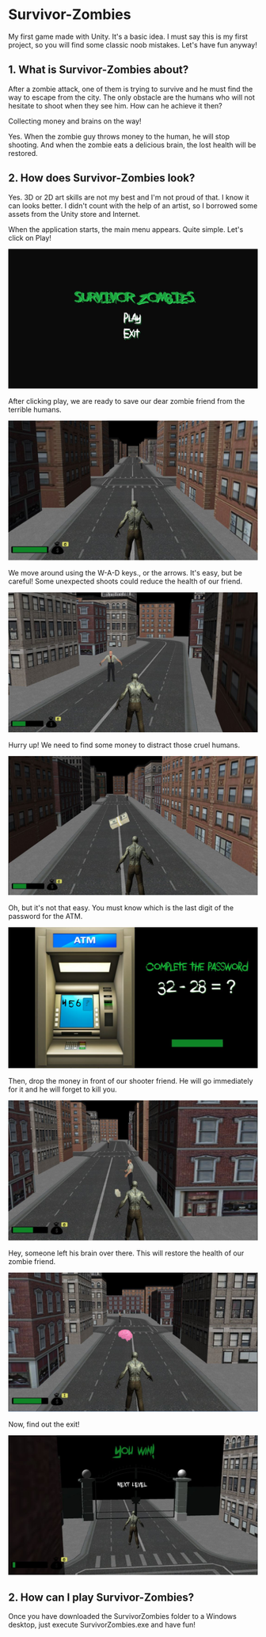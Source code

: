 # Survivor-Zombies

My first game made with Unity. 
It's a basic idea. I must say this is my first project, so you will find some classic noob mistakes.
Let's have fun anyway!

## 1. What is Survivor-Zombies about?

After a zombie attack, one of them is trying to survive and he must find the way to escape from the city.
The only obstacle are the humans who will not hesitate to shoot when they see him. How can he achieve it then?

Collecting money and brains on the way!

Yes. When the zombie guy throws money to the human, he will stop shooting. And when the zombie eats a delicious brain, the lost health will be restored.


## 2. How does Survivor-Zombies look?

Yes. 3D or 2D art skills are not my best and I'm not proud of that. I know it can looks better.
I didn't count with the help of an artist, so I borrowed some assets from the Unity store and Internet.

When the application starts, the main menu appears. Quite simple. Let's click on Play!

![survivor-zombies-menu](https://github.com/elianalopezv/Survivor-Zombies/blob/master/screens/survivor-zombies-menu.JPG)


After clicking play, we are ready to save our dear zombie friend from the terrible humans.

![survivor-zombies-start](https://github.com/elianalopezv/Survivor-Zombies/blob/master/screens/survivor-zombies-start.JPG)

We move around using the W-A-D keys., or the arrows. It's easy, but be careful! Some unexpected shoots could reduce the health of our friend.

![survivor-zombies-shoot](https://github.com/elianalopezv/Survivor-Zombies/blob/master/screens/survivor-zombies-shoot.JPG)

Hurry up! We need to find some money to distract those cruel humans.

![survivor-zombies-money](https://github.com/elianalopezv/Survivor-Zombies/blob/master/screens/survivor-zombies-money.JPG)

Oh, but it's not that easy. You must know which is the last digit of the password for the ATM.

![survivor-zombies-atm](https://github.com/elianalopezv/Survivor-Zombies/blob/master/screens/survivor-zombies-atm.JPG)

Then, drop the money in front of our shooter friend. He will go immediately for it and he will forget to kill you.

![survivor-zombies-drop](https://github.com/elianalopezv/Survivor-Zombies/blob/master/screens/survivor-zombies-drop.JPG)

Hey, someone left his brain over there. This will restore the health of our zombie friend.

![survivor-zombies-brain](https://github.com/elianalopezv/Survivor-Zombies/blob/master/screens/survivor-zombies-brain.JPG)

Now, find out the exit!

![survivor-zombies-win](https://github.com/elianalopezv/Survivor-Zombies/blob/master/screens/survivor-zombies-win.JPG)


## 2. How can I play Survivor-Zombies?

Once you have downloaded the SurvivorZombies folder to a Windows desktop, just execute SurvivorZombies.exe and have fun!


